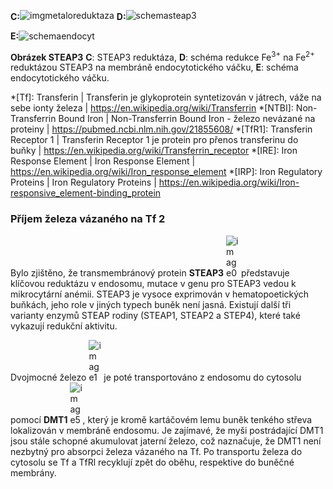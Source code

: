 <style>
img[alt^="schemaendocyt"] {max-width:270px;}
img[alt^="image"] {max-width:20px;}
</style>

<div class="w3-row">
<div class="w3-half w3-center">


<b style="vertical-align:middle;">C:</b>![imgmetaloreduktaza](imgmetaloreduktaza.png)
<b style="vertical-align:middle;">D:</b>![schemasteap3](schemasteap3.png)

<b style="vertical-align:top;">E:</b>![schemaendocyt](schemaendocyt.png)

**Obrázek STEAP3**
**C**: STEAP3 reduktáza,
**D**: schéma redukce Fe<sup>3+</sup> na Fe<sup>2+</sup> reduktázou STEAP3 na membráně endocytotického váčku,
**E**: schéma endocytotického váčku.

</div>
<div class="w3-half">

*[Tf]: Transferin | Transferin je glykoprotein syntetizován v játrech, váže na sebe ionty železa | https://en.wikipedia.org/wiki/Transferrin
*[NTBI]: Non-Transferrin Bound Iron | Non-Transferrin Bound Iron - železo nevázané na proteiny | https://pubmed.ncbi.nlm.nih.gov/21855608/
*[TfR1]: Transferin Receptor 1 | Transferin Receptor 1 je protein pro přenos transferinu do buňky | https://en.wikipedia.org/wiki/Transferrin_receptor
*[IRE]: Iron Response Element | Iron Response Element | https://en.wikipedia.org/wiki/Iron_response_element
*[IRP]: Iron Regulatory Proteins | Iron Regulatory Proteins | https://en.wikipedia.org/wiki/Iron-responsive_element-binding_protein

<div class="w3-justify">

### Příjem železa vázaného na Tf 2

Bylo zjištěno, že transmembránový protein __STEAP3__ ![image0](imgmetaloreduktaza.png) představuje klíčovou reduktázu v endosomu, mutace v genu pro STEAP3 vedou k mikrocytární anémii. STEAP3 je vysoce exprimován v hematopoetických buňkách, jeho role v jiných typech buněk není jasná. Existují další tři varianty enzymů STEAP rodiny (STEAP1, STEAP2 a STEP4), které také vykazují redukční aktivitu.

Dvojmocné železo ![image1](image1.jpg) je poté transportováno z endosomu do cytosolu pomocí __DMT1__ ![image5](image5.jpg), který je kromě kartáčovém lemu buněk tenkého střeva lokalizován v membráně endosomu. Je zajímavé, že myši postrádající DMT1 jsou stále schopné akumulovat jaterní železo, což naznačuje, že DMT1 není nezbytný pro absorpci železa vázaného na Tf. Po transportu železa do cytosolu se Tf a TfRl recyklují zpět do oběhu, respektive do buněčné membrány.

<bdl-quiz question="Vyberte, který popis nejvíce odpovídá příjmu železa vázaného na Tf"
	  type="choice2"
    answers="Zásadní mechanismus v normě | zanedbatelný v normě, ale hlavní při přetížení organismu železem | zanedbatelný v normě, ale důležitý při hemolýze"
    correctoptions="true|false|false" 
buttontitle="zkontrolovat odpověď"
explanations="ano.|ne. toto odpovídá mechanismu NTBI, viz dále.|ne. při hemolýze je důležitý mechanismus příjmu železa v hemu, viz dále.">
</bdl-quiz>


</div>
</div>
</div>

